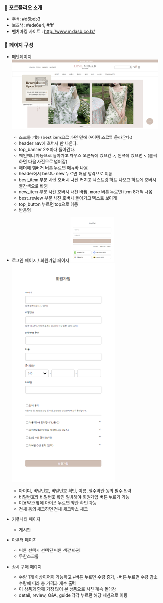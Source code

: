 ### 👻 포트폴리오 소개
- 주색: #d6bdb3
- 보조색: #ede6e4, #fff
- 벤치마킹 사이트 : http://www.midasb.co.kr/ 
		
### 👻 페이지 구성
- 메인페이지
  	<img src="./img/main1.png">
	- 스크롤 기능 (best item으로 가면 밑에 아이템 스르륵 올라온다.)
	- header nav에 호버시 판 나온다.
	- top_banner 2초마다 돌아간다.
	- 메인베너 자동으로 돌아가고  마우스 오른쪽에 있으면 >, 왼쪽에 있으면 < (클릭하면 다음 사진으로 넘어감)
	- 헤더에 햄버거 버튼 누르면 메뉴바 나옴
	- header에서 best나 new 누르면 해당 영역으로 이동 
	- best_item 부분 사진 호버시 사진 커지고 텍스트랑 하트 나오고 하트에 호버시 빨간색으로 바뀜
	- new_item 부분 사진 호버시 사진 바뀜, more 버튼 누르면 item 8개씩 나옴
	- best_review 부분 사진 호버시 돌아가고 텍스트 보이게 
	- top_button 누르면 top으로 이동 
	- 반응형 

- 로그인 페이지 / 회원가입 페이지
  	<img src="./img/loginpage.png" style="width: 30%;"><span><img src="./img/joinpage.png"></span>
	- 아이디, 비밀번호, 비밀번호 확인, 이름, 필수약관 동의 필수 입력 
	- 비밀번호와 비밀번호 확인 일치해야 회원가입 버튼 누르기 가능 
	- 이용약관 옆에 아이콘 누르면 약관 확인 가능 
	- 전체 동의 체크하면 전체 체크박스 체크 

- 커뮤니티 페이지
  	- 게시판 

- 아우터 페이지 
	- 버튼 선택시 선택된 버튼 색깔 바뀜
   	- 무한스크롤

- 상세 구매 페이지 
	- 수량 1개 이상이어야 가능하고 +버튼 누르면 수량 증가, -버튼 누르면 수량 감소 수량에 따라 총 가격과 개수 출력 
	- 이 상품과 함께 가장 많이 본 상품으로 사진 계속 돌아감 
	- detail, review, Q&A, guide 각각 누르면 해당 세션으로 이동 

